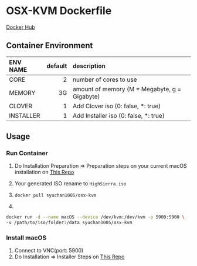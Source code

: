 # OSX-KVM Dockerfile
[Docker Hub](https://hub.docker.com/r/syuchan1005/osx-kvm/)

## Container Environment

|ENV NAME|default|description|
|:--|--:|:--|
|CORE|2|number of cores to use|
|MEMORY|3G|amount of memory (M = Megabyte, g = Gigabyte)|
|CLOVER|1|Add Clover iso (0: false, *: true)|
|INSTALLER|1|Add Installer iso (0: false, *: true)|

## Usage
### Run Container
1. Do Installation Preparation => Preparation steps on your current macOS installation on [This Repo](https://github.com/kholia/OSX-KVM/blob/master/HighSierra/README.md#preparation-steps-on-your-current-macos-installation)

1. Your generated ISO rename to `HighSierra.iso`

1. `docker pull syuchan1005/osx-kvm`

1. 
```bash
docker run -d --name macOS --device /dev/kvm:/dev/kvm -p 5900:5900 \
-v /path/to/iso/folder:/data syuchan1005/osx-kvm
```

### Install macOS
1. Connect to VNC(port: 5900)
1. Do Installation => Installer Steps on [This Repo](https://github.com/kholia/OSX-KVM/blob/master/HighSierra/README.md#installer-steps)
